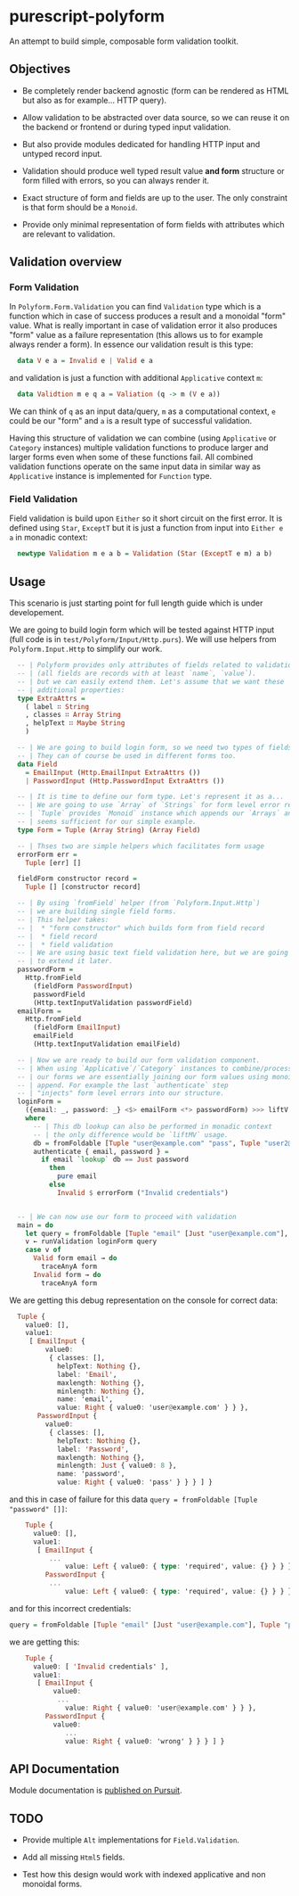 # purescript-polyform

An attempt to build simple, composable form validation toolkit.

## Objectives

  * Be completely render backend agnostic (form can be rendered as HTML but also as for example... HTTP query).

  * Allow validation to be abstracted over data source, so we can reuse it on the backend or frontend or during typed input validation.

  * But also provide modules dedicated for handling HTTP input and untyped record input.

  * Validation should produce well typed result value __and form__ structure or form filled with errors, so you can always render it.

  * Exact structure of form and fields are up to the user. The only constraint is that form should be a `Monoid`.

  * Provide only minimal representation of form fields with attributes which are relevant to validation.

## Validation overview

### Form Validation

  In `Polyform.Form.Validation` you can find `Validation` type which is a function which in case of success produces a result and a monoidal "form" value. What is really important in case of validation error it also produces "form" value as a failure representation (this allows us to for example always render a form). In essence our validation result is this type:

  ```purescript
    data V e a = Invalid e | Valid e a
  ```

and validation is just a function with additional `Applicative` context `m`:

  ```purescript
    data Validtion m e q a = Valiation (q -> m (V e a))
  ```
  We can think of `q` as an input data/query, `m` as a computational context, `e` could be our "form" and `a` is a result type of successful validation.

  Having this structure of validation we can combine (using `Applicative` or `Category` instances) multiple validation functions to produce larger and larger forms even when some of these functions fail. All combined validation functions operate on the same input data in similar way as `Applicative` instance is implemented for `Function` type.

### Field Validation

  Field validation is build upon `Either` so it short circuit on the first error. It is defined using `Star`, `ExceptT` but it is just a function from input into `Either e a` in monadic context:

  ```purescript
    newtype Validation m e a b = Validation (Star (ExceptT e m) a b)
  ```

## Usage

This scenario is just starting point for full length guide which is under developement.

We are going to build login form which will be tested against HTTP input (full code is in `test/Polyform/Input/Http.purs`). We will use helpers from `Polyform.Input.Http` to simplify our work.

  ```purescript
    -- | Polyform provides only attributes of fields related to validation
    -- | (all fields are records with at least `name`, `value`).
    -- | but we can easily extend them. Let's assume that we want these
    -- | additional properties:
    type ExtraAttrs =
      ( label ∷ String
      , classes ∷ Array String
      , helpText ∷ Maybe String
      )

    -- | We are going to build login form, so we need two types of fields.
    -- | They can of course be used in different forms too.
    data Field
      = EmailInput (Http.EmailInput ExtraAttrs ())
      | PasswordInput (Http.PasswordInput ExtraAttrs ())

    -- | It is time to define our form type. Let's represent it as a... `Tuple` :-)
    -- | We are going to use `Array` of `Strings` for form level error representation.
    -- | `Tuple` provides `Monoid` instance which appends our `Arrays` and it
    -- | seems sufficient for our simple example.
    type Form = Tuple (Array String) (Array Field)

    -- | Thses two are simple helpers which facilitates form usage
    errorForm err =
      Tuple [err] []

    fieldForm constructor record =
      Tuple [] [constructor record]

    -- | By using `fromField` helper (from `Polyform.Input.Http`)
    -- | we are building single field forms.
    -- | This helper takes:
    -- |  * "form constructor" which builds form from field record
    -- |  * field record
    -- |  * field validation
    -- | We are using basic text field validation here, but we are going
    -- | to extend it later.
    passwordForm =
      Http.fromField
        (fieldForm PasswordInput)
        passwordField
        (Http.textInputValidation passwordField)
    emailForm =
      Http.fromField
        (fieldForm EmailInput)
        emailField
        (Http.textInputValidation emailField)

    -- | Now we are ready to build our form validation component.
    -- | When using `Applicative`/`Category` instances to combine/process
    -- | our forms we are essentially joining our form values using monoidal
    -- | append. For example the last `authenticate` step
    -- | "injects" form level errors into our structure.
    loginForm =
      ({email: _, password: _} <$> emailForm <*> passwordForm) >>> liftV authenticate
      where
        -- | This db lookup can also be performed in monadic context
        -- | the only difference would be `liftMV` usage.
        db = fromFoldable [Tuple "user@example.com" "pass", Tuple "user2@example.com" "pass"]
        authenticate { email, password } =
          if email `lookup` db == Just password
            then
              pure email
            else
              Invalid $ errorForm ("Invalid credentials")


    -- | We can now use our form to proceed with validation
    main = do
      let query = fromFoldable [Tuple "email" [Just "user@example.com"], Tuple "password" [Just "pass"]]
      v ← runValidation loginForm query
      case v of
        Valid form email → do
          traceAnyA form
        Invalid form → do
          traceAnyA form
  ```

We are getting this debug representation on the console for correct data:


  ``` purescript
    Tuple {
      value0: [],
      value1:
       [ EmailInput {
           value0:
            { classes: [],
              helpText: Nothing {},
              label: 'Email',
              maxlength: Nothing {},
              minlength: Nothing {},
              name: 'email',
              value: Right { value0: 'user@example.com' } } },
         PasswordInput {
           value0:
            { classes: [],
              helpText: Nothing {},
              label: 'Password',
              maxlength: Nothing {},
              minlength: Just { value0: 8 },
              name: 'password',
              value: Right { value0: 'pass' } } } ] }
  ```

and this in case of failure for this data `query = fromFoldable [Tuple "password" []]`:

  ```purescript
      Tuple {
        value0: [],
        value1:
         [ EmailInput {
            ...
                value: Left { value0: { type: 'required', value: {} } } } },
           PasswordInput {
            ...
                value: Left { value0: { type: 'required', value: {} } } } } ] }
  ```

and  for this incorrect credentials:

  ```purescript
  query = fromFoldable [Tuple "email" [Just "user@example.com"], Tuple "password" [Just "wrong"]]
  ```

we are getting this:

  ```purescript
      Tuple {
        value0: [ 'Invalid credentials' ],
        value1:
         [ EmailInput {
             value0:
              ...
                value: Right { value0: 'user@example.com' } } },
           PasswordInput {
             value0:
                ...
                value: Right { value0: 'wrong' } } } ] }
  ```


## API Documentation

Module documentation is [published on Pursuit](http://pursuit.purescript.org/packages/purescript-polyform).

## TODO

- Provide multiple `Alt` implementations for `Field.Validation`.

- Add all missing `Html5` fields.

- Test how this design would work with indexed applicative and non monoidal forms.
